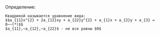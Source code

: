 Определение:
```spoiler-markdown
Квадрикой называется уравнение вида:
$$a_{11}x^{2} + 2a_{12}xy + a_{22}y^{2} + a_{1}x + a_{2}y + a_{3} = 0~~(*)$$
$a_{11},~a_{12},~a_{22}$ - не все равны $0$
```
